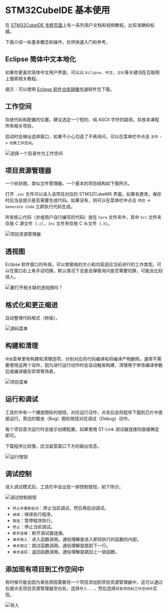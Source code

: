 # STM32CubeIDE 基本使用

在 [STM32CubeIDE 专题页面](https://www.st.com.cn/content/st_com/zh/stm32cubeide.html)上有一系列用户文档和视频教程，比较准确和权威。

下面介绍一些基本概念和操作，仅供快速入门和参考。

## Eclipse 简体中文本地化

如果你更喜欢简体中文用户界面，可以以 `Eclipse`、`中文`、`汉化`等关键词在互联网上搜索相关教程。

提示：可以使用 [Eclipse 软件仓库镜像](https://help.mirrors.cernet.edu.cn/eclipse/)加速软件包下载。

## 工作空间

存放代码和配置的位置，建议选定一个短的、纯 ASCII 字符的路径，存放本课程所有相关项目。

启动时会弹出选择窗口，如果不小心勾选了不再询问，可以在菜单栏中点击 `文件` -> `切换工作空间`。

![选择一个目录作为工作空间](./assets/ide-workspace.png)

## 项目资源管理器

一个树状图，类似文件管理器。一个基本的项目结构如下图所示。

打开 `.ioc` 文件可以进入该项目对应的 STM32CubeMX 界面，如果有更改，保存时应当会提示是否需要生成代码。如果没有，则可以在菜单栏中点击 `项目` -> `Generate Code` 立即执行代码生成。

所有核心代码（亦或用户自行编写的代码）放在 `Core` 文件夹中，其中 `Src` 文件夹存放 C 源文件（`.c`），`Inc` 文件夹存放 C 头文件（`.h`）。

![项目资源管理器](./assets/ide-explorer.png)

## 透视图

Eclipse 软件窗口的布局，可以使窗格的大小和内容适应当前进行的工作类型。可以在窗口右上角手动切换。默认情况下总是会弹窗询问是否需要切换，可能会比较烦人。

![要打开相关联的透视图吗？](./assets/ide-perspective.png)

## 格式化和更正缩进

自动整理代码格式（排版）。

![源码菜单](./assets/ide-menu-source.png)

## 构建和清理

`项目`菜单里有构建和清理选项，分别对应将代码编译和将编译产物删除。通常不需要使用这两个动作，因为进行运行动作时会自动触发构建，清理用于修改编译参数后或编译缓存异常等场景。

![项目菜单](./assets/ide-menu-project.png)

## 运行和调试

工具栏中有一个播放图标的按钮，对应运行动作，点击后会将程序下载到芯片中直接运行。旁边的瓢虫（Bug）图标按钮对应调试（Debug）动作。

每个项目首次运行时会提示创建配置，如果使用 ST-Link 调试器连接则直接确定即可。

下载程序比较慢，应当留意窗口下方的输出信息。

![运行按钮](./assets/ide-run.png)

## 调试控制

进入调试模式后，工具栏中会出现一排控制按钮，如下所示。

![调试控制按钮](./assets/ide-debug-control.png)

- `终止并重新启动`：停止当前调试，然后再启动调试。
- `继续`：继续执行程序。
- `暂挂`：暂停程序执行。
- `终止`：停止当前调试。
- `断开连接`：断开调试器连接。
- `单步跳入`：进入函数调用。通俗理解是进入即将执行的函数的内部。
- `单步跳过`：跳过函数调用。通俗理解是跳到下一行。
- `单步返回`：返回函数调用。通俗理解是跳回上一层函数。

## 添加现有项目到工作空间中

有时候可能会因为某些原因需要将一个项目添加到项目资源管理器中，这可以通过右键点击项目资源管理器空白处，选择`导入...`，然后选择`现有项目到工作空间中`实现。

![导入](./assets/ide-import.png)
